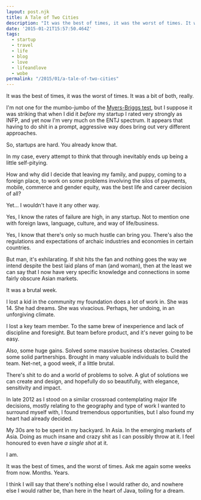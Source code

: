 ```yaml
---
layout: post.njk
title: A Tale of Two Cities
description: "It was the best of times, it was the worst of times. It was a bit of both, really."
date: '2015-01-21T15:57:50.464Z'
tags:
  - startup
  - travel
  - life
  - blog
  - love
  - lifeandlove
  - wobe
permalink: "/2015/01/a-tale-of-two-cities"
---
```


It was the best of times, it was the worst of times. It was a bit of both, really.

I'm not one for the mumbo-jumbo of the [Myers-Briggs test](http://en.wikipedia.org/wiki/Myers-Briggs_Type_Indicator), but I suppose it was striking that when I did it _before_ my startup I rated very strongly as INFP, and yet now I'm very much on the ENTJ spectrum. It appears that having to do shit in a prompt, aggressive way does bring out very different approaches.

So, startups are hard. You already know that.

In my case, every attempt to think that through inevitably ends up being a little self-pitying.

How and why did I decide that leaving my family, and puppy, coming to a foreign place, to work on some problems involving the silos of payments, mobile, commerce and gender equity, was the best life and career decision of all?

Yet… I wouldn't have it any other way.

Yes, I know the rates of failure are high, in any startup. Not to mention one with foreign laws, language, culture, and way of life/business.

Yes, I know that there's only so much hustle can bring you. There's also the regulations and expectations of archaic industries and economies in certain countries.

But man, it's exhilarating. If shit hits the fan and nothing goes the way we intend despite the best laid plans of man (and woman), then at the least we can say that I now have very specific knowledge and connections in some fairly obscure Asian markets.

It was a brutal week.

I lost a kid in the community my foundation does a lot of work in. She was 14. She had dreams. She was vivacious. Perhaps, her undoing, in an unforgiving climate.

I lost a key team member. To the same brew of inexperience and lack of discipline and foresight. But team before product, and it's never going to be easy.

Also, some huge gains. Solved some massive business obstacles. Created some solid partnerships. Brought in many valuable individuals to build the team. Net-net, a good week, if a little brutal.

There's shit to do and a world of problems to solve. A glut of solutions we can create and design, and hopefully do so beautifully, with elegance, sensitivity and impact.

In late 2012 as I stood on a similar crossroad contemplating major life decisions, mostly relating to the geography and type of work I wanted to surround myself with, I found tremendous opportunities, but I also found my heart had already decided.

My 30s are to be spent in my backyard. In Asia. In the emerging markets of Asia. Doing as much insane and crazy shit as I can possibly throw at it. I feel honoured to even have _a single shot_ at it.

I am.

It was the best of times, and the worst of times. Ask me again some weeks from now. Months. Years.

I think I will say that there's nothing else I would rather do, and nowhere else I would rather be, than here in the heart of Java, toiling for a dream.